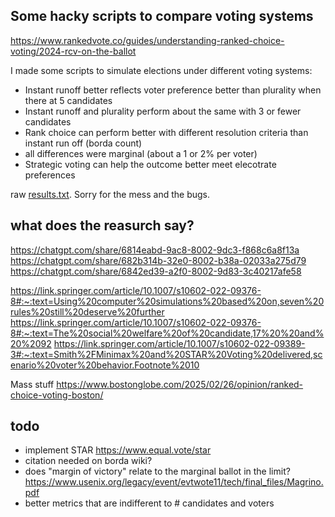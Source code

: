

## Some hacky scripts to compare voting systems

https://www.rankedvote.co/guides/understanding-ranked-choice-voting/2024-rcv-on-the-ballot

I made some scripts to simulate elections under different voting systems:

* Instant runoff better reflects voter preference better than plurality when there at 5 candidates
* Instant runoff and plurality perform about the same with 3 or fewer candidates
* Rank choice can perform better with different resolution criteria than instant run off (borda count)
* all differences were marginal (about a 1 or 2% per voter)
* Strategic voting can help the outcome better meet elecotrate preferences

raw [results.txt](results.txt).  Sorry for the mess and the bugs.

## what does the reasurch say?


https://chatgpt.com/share/6814eabd-9ac8-8002-9dc3-f868c6a8f13a
https://chatgpt.com/share/682b314b-32e0-8002-b38a-02033a275d79
https://chatgpt.com/share/6842ed39-a2f0-8002-9d83-3c40217afe58



https://link.springer.com/article/10.1007/s10602-022-09376-8#:~:text=Using%20computer%20simulations%20based%20on,seven%20rules%20still%20deserve%20further
https://link.springer.com/article/10.1007/s10602-022-09376-8#:~:text=The%20social%20welfare%20of%20candidate,17%20%20and%20%2092
https://link.springer.com/article/10.1007/s10602-022-09389-3#:~:text=Smith%2FMinimax%20and%20STAR%20Voting%20delivered,scenario%20voter%20behavior.Footnote%2010


Mass stuff
https://www.bostonglobe.com/2025/02/26/opinion/ranked-choice-voting-boston/


## todo
* implement STAR https://www.equal.vote/star
* citation needed on borda wiki?
* does "margin of victory" relate to the marginal ballot in the limit? https://www.usenix.org/legacy/event/evtwote11/tech/final_files/Magrino.pdf
* better metrics that are indifferent to # candidates and voters